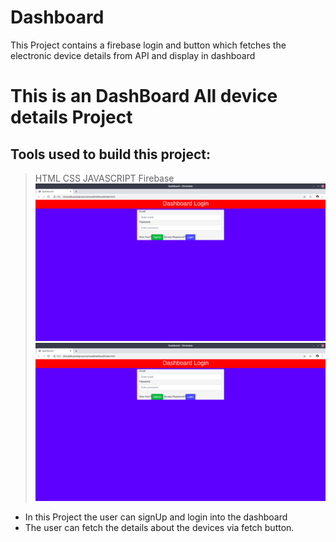 # Dashboard
This Project contains a firebase login and button which fetches the electronic device details from API and display in dashboard
# This is an DashBoard All device details Project
## Tools used to build this project:
>HTML
>CSS
>JAVASCRIPT
>Firebase
![landing page1](/images/landing1.png)
![landing page2](/images/landing1.png)
* In this Project the user can signUp and login into the dashboard
* The user can fetch the details about the devices via fetch button.
